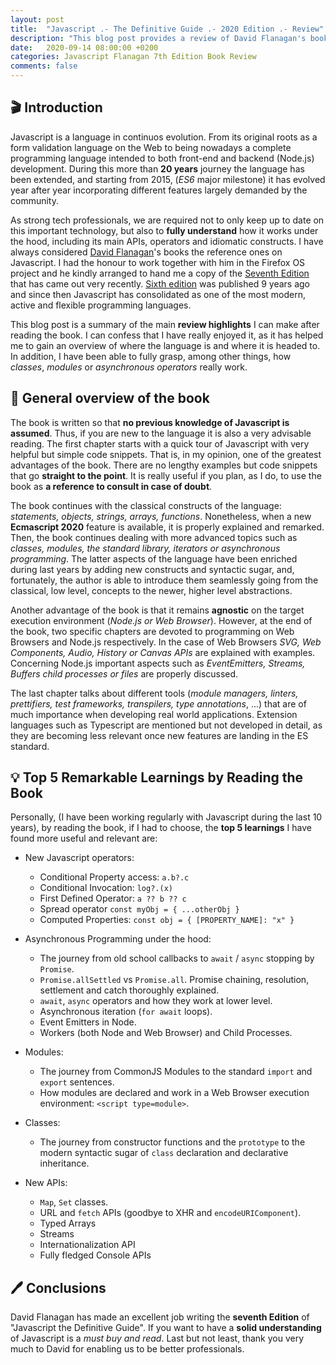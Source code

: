 ```yaml
---
layout: post
title:  "Javascript .- The Definitive Guide .- 2020 Edition .- Review"
description: "This blog post provides a review of David Flanagan's book on Javascript. (2020 Edition)"
date:   2020-09-14 08:00:00 +0200
categories: Javascript Flanagan 7th Edition Book Review
comments: false 
---
```


## 🎬 Introduction

Javascript is a language in continuos evolution. From its original roots as a form validation language on the Web to being nowadays a complete programming language intended to both front-end and backend (Node.js) development. During this more than **20 years** journey the language has been extended, and starting from 2015, (*ES6* major milestone) it has evolved year after year incorporating different features largely demanded by the community.

As strong tech professionals, we are required not to only keep up to date on this important technology, but also to **fully understand** how it works under the hood, including its main APIs, operators and idiomatic constructs. I have always considered [David Flanagan](https://davidflanagan.com/)'s books the reference ones on Javascript. I had the honour to work together with him in the Firefox OS project and he kindly arranged to hand me a copy of the [Seventh Edition](https://www.oreilly.com/library/view/javascript-the-definitive/9781491952016/) that has came out very recently. [Sixth edition](https://www.oreilly.com/library/view/javascript-the-definitive/9781449393854/) was published 9 years ago and since then Javascript has consolidated as one of the most modern, active and flexible programming languages. 

This blog post is a summary of the main **review highlights** I can make after reading the book. I can confess that I have really enjoyed it, as it has helped me to gain an overview of where the language is and where it is headed to. In addition, I have been able to fully grasp, among other things, how *classes*, *modules* or *asynchronous operators* really work. 

## 📖 General overview of the book

The book is written so that **no previous knowledge of Javascript is assumed**. Thus, if you are new to the language it is also a very advisable reading. The first chapter starts with a quick tour of Javascript with very helpful but simple code snippets. That is, in my opinion, one of the greatest advantages of the book. There are no lengthy examples but code snippets that go **straight to the point**. It is really useful if you plan, as I do, to use the book as **a reference to consult in case of doubt**. 

The book continues with the classical constructs of the language: *statements, objects, strings, arrays, functions*. Nonetheless, when a new **Ecmascript 2020** feature is available, it is properly explained and remarked. Then, the book continues dealing with more advanced topics such as *classes, modules, the standard library, iterators or asynchronous programming*. The latter aspects of the language have been enriched during last years by adding new constructs and syntactic sugar, and, fortunately, the author is able to introduce them seamlessly going from the classical, low level, concepts to the newer, higher level abstractions. 

Another advantage of the book is that it remains **agnostic** on the target execution environment (*Node.js or Web Browser*). However, at the end of the book, two specific chapters are devoted to programming on Web Browsers and Node.js respectively. In the case of Web Browsers *SVG, Web Components, Audio, History or Canvas APIs* are explained with examples. Concerning Node.js important aspects such as *EventEmitters, Streams, Buffers child processes or files* are properly discussed. 

The last chapter talks about different tools (*module managers, linters, prettifiers, test frameworks, transpilers, type annotations*, ...) that are of much importance when developing real world applications. Extension languages such as Typescript are mentioned but not developed in detail, as they are becoming less relevant once new features are landing in the ES standard. 

## 💡 Top 5 Remarkable Learnings by Reading the Book 

Personally, (I have been working regularly with Javascript during the last 10 years), by reading the book, if I had to choose, the **top 5 learnings** I have found more useful and relevant are: 

* New Javascript operators:
  - Conditional Property access: `a.b?.c`
  - Conditional Invocation: `log?.(x)`
  - First Defined Operator: `a ?? b ?? c`
  - Spread operator `const myObj = { ...otherObj }`
  - Computed Properties: `const obj = { [PROPERTY_NAME]: "x" }`


* Asynchronous Programming under the hood:  
  - The journey from old school callbacks to `await` / `async` stopping by `Promise`. 
  - `Promise.allSettled` vs `Promise.all`. Promise chaining, resolution, settlement and catch thoroughly explained. 
  - `await`, `async` operators and how they work at lower level. 
  - Asynchronous iteration (`for await` loops). 
  - Event Emitters in Node. 
  - Workers (both Node and Web Browser) and Child Processes.


* Modules: 
  - The journey from CommonJS Modules to the standard `import` and `export` sentences. 
  - How modules are declared and work in a Web Browser execution environment: `<script type=module>`. 


* Classes: 
  - The journey from constructor functions and the `prototype` to the modern syntactic sugar of `class` declaration and declarative inheritance. 


* New APIs:
  - `Map`, `Set` classes. 
  - URL and `fetch` APIs (goodbye to XHR and `encodeURIComponent`). 
  - Typed Arrays 
  - Streams
  - Internationalization API
  - Fully fledged Console APIs

## 🖊️ Conclusions

David Flanagan has made an excellent job writing the **seventh Edition** of "Javascript the Definitive Guide". If you want to have a **solid understanding** of Javascript is a *must buy and read*. Last but not least, thank you very much to David for enabling us to be better professionals. 
